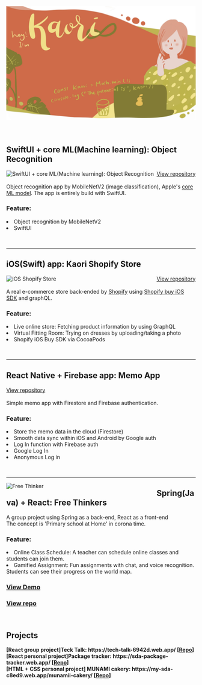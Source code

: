 <img src="./assets/img/hero.jpg" alt="Studio Kaori" />
<br clear="both"/>
<br />
<br />

<h2>SwiftUI + core ML(Machine learning): Object Recognition</h2>
<a href="https://github.com/StudioKaori/iOSNewObjectRecognition" target="_blank"><img align="left" width="400px" height="auto" src="https://github.com/StudioKaori/iOSNewObjectRecognition/raw/main/readmeAssets/hero.gif" alt="SwiftUI + core ML(Machine learning): Object Recognition" /></a>

<a href="https://github.com/StudioKaori/iOSNewObjectRecognition" target="_blank">View repository</a><br /><br />
Object recognition app by MobileNetV2 (image classification), Apple's <a href="https://developer.apple.com/machine-learning/models/">core ML model</a>.
The app is entirely build with SwiftUI.
<h3>Feature:</h3>
<dl>
<li>Object recognition by MobileNetV2</li>
<li>SwiftUI</li>
</dl>
<br clear="both" />
<hr clear="both" />

<h2>iOS(Swift) app: Kaori Shopify Store</h2>
<a href="https://github.com/StudioKaori/iOSShopify" target="_blank"><img align="left" width="400px" height="auto" src="./assets/img/kaoriShopifyHero.gif" alt="iOS Shopify Store" /></a>
<a href="https://github.com/StudioKaori/iOSShopify" target="_blank">View repository</a><br /><br />
A real e-commerce store back-ended by <a href="https://shopify.dev/" target="_blank">Shopify</a> using <a href="https://shopify.dev/custom-storefronts/tools/ios" target="_blank">Shopify buy iOS SDK</a> and graphQL.

<h3>Feature:</h3>
<dl>
<li>Live online store: Fetching product information by using GraphQL</li>
<li>Virtual Fitting Room: Trying on dresses by uploading/taking a photo</li>
<li>Shopify iOS Buy SDK via CocoaPods</li>
</dl>


<br clear="both" />
<hr clear="both" />

<h2>React Native + Firebase app: Memo App</h2>
<a href="https://github.com/StudioKaori/MemoApp" target="_blank">View repository</a><br /><br />
Simple memo app with Firestore and Firebase authentication.
<h3>Feature:</h3>
<dl>
<li>Store the memo data in the cloud (Firestore)</li>
<li>Smooth data sync within iOS and Android by Google auth</li>
<li>Log In function with Firebase auth</li>
<li>Google Log In</li>
<li>Anonymous Log in</li>
</dl>

<br clear="both" />
<hr clear="both" />

<a href="https://free-thinker-d732f.web.app/" target="_blank"><img align="left" width="400px" height="auto" src="https://raw.githubusercontent.com/StudioKaori/free-thinker/master/frontend/src/assets/img/carousel/student-carousel-1.png" alt="Free Thinker" /></a>

<h2>Spring(Java) + React: Free Thinkers</h2>
A group project using Spring as a back-end, React as a front-end<br />
The concept is 'Primary school at Home' in corona time.
<h3>Feature:</h3>
<dl>
<li>Online Class Schedule: A teacher can schedule online classes and students can join them.</li>
<li>Gamified Assignment: Fun assignments with chat, and voice recognition. Students can see their progress on the world map.</li>
</dl>


<h3><a href="https://free-thinker-d732f.web.app/" target="_blank">View Demo</a></h3>  <h3><a href="https://github.com/StudioKaori/free-thinker"><a href="https://github.com/StudioKaori/free-thinker">View repo</a></h3>

<br clear="both"/>
<p align="left">
<h2>Projects</h2>

  <b>
  [React group project]Teck Talk: https://tech-talk-6942d.web.app/  [<a href="https://github.com/StudioKaori/Tech-talk" target="_blank">Repo</a>]<br />
  [React personal project]Package tracker: https://sda-package-tracker.web.app/  [<a href="https://github.com/StudioKaori/new-package-tracker-React-assignment-" target="_blank">Repo</a>]<br />
  [HTML + CSS personal project] MUNAMI cakery: https://my-sda-c8ed9.web.app/munamii-cakery/  [<a href="https://github.com/StudioKaori/cakery" target="_blank">Repo</a>]
    </b>
</p>
